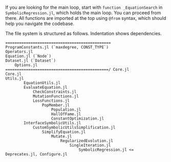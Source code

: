If you are looking for the main loop, start with `function _EquationSearch` in `SymbolicRegression.jl`, which holds the main loop. You can proceed from there. All functions are imported at the top using `@from` syntax, which should help you navigate the codebase.

The file system is structured as follows. Indentation
shows dependencies.

```
==============================================
ProgramConstants.jl (`maxdegree, CONST_TYPE`)
Operators.jl
Equation.jl (`Node`)
Dataset.jl (`Dataset`)
    Options.jl
=============================================/ Core.jl
Core.jl
Utils.jl
        EquationUtils.jl
        EvaluateEquation.jl
            CheckConstraints.jl
            MutationFunctions.jl
            LossFunctions.jl
                PopMember.jl
                    Population.jl
                    HallOfFame.jl
                    ConstantOptimization.jl
        InterfaceSymbolicUtils.jl
            CustomSymbolicUtilsSimplification.jl
                SimplifyEquation.jl
                    Mutate.jl
                        RegularizedEvolution.jl
                            SingleIteration.jl
                                SymbolicRegression.jl <= Deprecates.jl, Configure.jl
```

